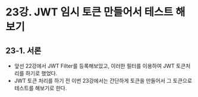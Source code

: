# 23강. JWT 임시 토큰 만들어서 테스트 해보기
## 23-1. 서론
- 앞선 22강에서 JWT Filter를 등록해보았고, 이러한 필터를 이용하여 JWT 토큰처리를 하기로 했었다.
- JWT 토큰 처리를 하기 전 이번 23강에서는 간단하게 토큰을 만들어서 그 토큰으로 테스트를 해보기로 한다.